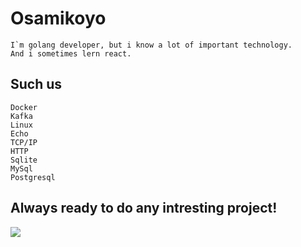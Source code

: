 # Osamikoyo
    I`m golang developer, but i know a lot of important technology.
    And i sometimes lern react.
## Such us
    Docker
    Kafka
    Linux
    Echo
    TCP/IP
    HTTP
    Sqlite
    MySql
    Postgresql
## Always ready to do any intresting project!
![](https://i.pinimg.com/originals/52/fa/42/52fa429fb7476a8546633d2d673ec510.gif)    

